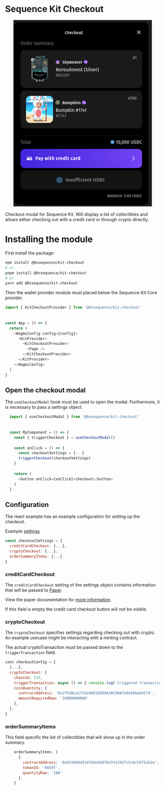 Sequence Kit Checkout
==========================

<div align="center">
  <img src="../../public/docs/checkout-modal.png">
</div>

Checkout modal for Sequence Kit.
Will display a list of collectibles and allows either checking out with a credit card or through crypto directly.

# Installing the module
First install the package:

```bash
npm install @0xsequence/kit-checkout
# or
pnpm install @0xsequence/kit-checkout
# or
yarn add @0xsequence/kit-checkout
```

Then the wallet provider module must placed below the Sequence Kit Core provider.

```js
import { KitCheckoutProvider } from '@0xsequence/kit-checkout'


const App = () => {
  return (
    <WagmiConfig config={config}>
      <KitProvider>
        <KitCheckoutProvider>
          <Page />
        </KitCheckoutProvider>
      </KitProvider>
    </WagmiConfig>
  )
}
```


## Open the checkout modal
The `useCheckoutModal` hook must be used to open the modal.
Furthermore, it is necessary to pass a settings object.

```js
  import { useCheckoutModal } from '@0xsequence/kit-checkout'


  const MyComponent = () => {
    const { triggerCheckout } = useCheckoutModal()
  
    const onClick = () => {
      const checkoutSettings = {...}
      triggerCheckout(checkoutSettings)
    }

    return (
      <button onClick={onClick}>checkout</button>
    )
  }

```


## Configuration
The react example has an example configuration for setting up the checkout.

Example [settings](../../examples/react/src/utils/settings.ts)

```js
const checkoutSettings = {
  creditCardCheckout: {...},
  cryptoCheckout: {...},
  orderSummaryItems: {...}
}
```

### creditCardCheckout
The `creditCardCheckout` setting of the settings object contains information that will be passed to [Paper](https://getpaper.xyz/).

View the paper documentation for [more information](https://docs.withpaper.com/reference/create-checkout-elements-client-secret).

If this field is empty the credit card checkout button will not be visible.

### cryptoCheckout
The `cryptoCheckout` specifies settings regarding checking out with crypto.
An example usecase might be interacting with a minting contract.

The actual cryptoTransaction must be passed down to the `triggerTransaction` field.

```js
cons checkoutConfig = {
  {...},
  cryptoCheckout: {
    chainId: 137,
    triggerTransaction: async () => { console.log('triggered transaction') },
    coinQuantity: {
      contractAddress: '0x2791Bca1f2de4661ED88A30C99A7a9449Aa84174',
      amountRequiredRaw: '10000000000'
    },
  },
}
```

### orderSummaryItems
This field specific the list of collectibles that will show up in the order summary.

```js
    orderSummaryItems: [
      {
        contractAddress: '0x631998e91476da5b870d741192fc5cbc55f5a52e',
        tokenId: '66597',
        quantityRaw: '100'
      },
    ]
```